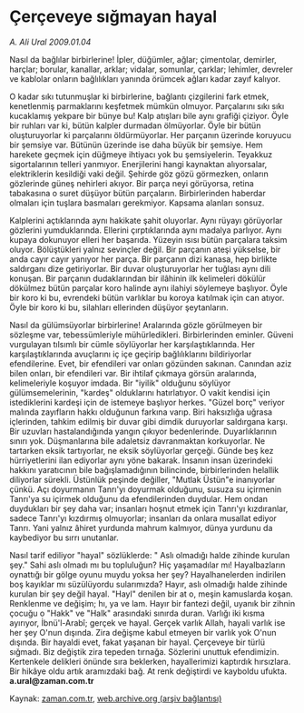 # Çerçeveye sığmayan hayal

*A. Ali Ural 2009.01.04*

<tr><td class="metin" colspan="2" style="padding-top: 20px; padding-left: 5px; padding-right: 10px;">Nasıl da bağlılar birbirlerine! İpler, düğümler, ağlar; çimentolar, demirler, harçlar; borular, kanallar, arklar; vidalar, somunlar, çarklar; lehimler, devreler ve kablolar onların bağlılıkları yanında örümcek ağları kadar zayıf kalıyor.</td></tr><tr><td class="metin" colspan="2" style="padding-top: 20px; padding-left: 5px; padding-right: 10px;"><p> O kadar sıkı tutunmuşlar ki birbirlerine, bağlantı çizgilerini fark etmek, kenetlenmiş parmaklarını keşfetmek mümkün olmuyor. Parçalarını sıkı sıkı kucaklamış yekpare bir bünye bu! Kalp atışları bile aynı grafiği çiziyor. Öyle bir ruhları var ki, bütün kalpler durmadan ölmüyorlar. Öyle bir bütün oluşturuyorlar ki parçalarını öldürmüyorlar. Her parçanın üzerinde koruyucu bir şemsiye var. Bütünün üzerinde ise daha büyük bir şemsiye. Hem harekete geçmek için düğmeye ihtiyacı yok bu şemsiyelerin. Teyakkuz sigortalarının telleri yanmıyor. Enerjilerini hangi kaynaktan alıyorsalar, elektriklerin kesildiği vaki değil. Şehirde göz gözü görmezken, onların gözlerinde güneş nehirleri akıyor. Bir parça neyi görüyorsa, retina tabakasına o suret düşüyor bütün parçaların. Birbirlerinden haberdar olmaları için tuşlara basmaları gerekmiyor. Kapsama alanları sonsuz.
<p> Kalplerini açtıklarında aynı hakikate şahit oluyorlar. Aynı rüyayı görüyorlar gözlerini yumduklarında. Ellerini çırptıklarında aynı madalya parlıyor. Aynı kupaya dokunuyor elleri her başarıda. Yüzeyin ısısı bütün parçalara taksim oluyor. Bölüştükleri yalnız sevinçler değil. Bir parçanın ateşi yükselse, bir anda cayır cayır yanıyor her parça. Bir parçanın dizi kanasa, hep birlikte saldırganı dize getiriyorlar. Bir duvar oluşturuyorlar her tuğlası aynı dili konuşan. Bir parçanın dudaklarından bir ilâhinin ilk kelimeleri dökülür dökülmez bütün parçalar koro halinde aynı ilahiyi söylemeye başlıyor. Öyle bir koro ki bu, evrendeki bütün varlıklar bu koroya katılmak için can atıyor. Öyle bir koro ki bu, silahları ellerinden düşüyor şeytanların.
<p>Nasıl da gülümsüyorlar birbirlerine! Aralarında gözle görülmeyen bir sözleşme var, tebessümleriyle mühürledikleri. Birbirlerinden eminler. Güveni vurgulayan tılsımlı bir cümle söylüyorlar her karşılaştıklarında. Her karşılaştıklarında avuçlarını iç içe geçirip bağlılıklarını bildiriyorlar efendilerine. Evet, bir efendileri var onları gözünden sakınan. Canından aziz bilen onları, bir efendileri var. Bir ihtilaf çıkmaya görsün aralarında, kelimeleriyle koşuyor imdada. Bir "iyilik" olduğunu söylüyor gülümsemelerinin, "kardeş" olduklarını hatırlatıyor. O vakit kendisi için istediklerini kardeşi için de istemeye başlıyor herkes. "Güzel borç" veriyor malında zayıfların hakkı olduğunun farkına varıp. Biri haksızlığa uğrasa içlerinden, tahkim edilmiş bir duvar gibi dimdik duruyorlar saldırgana karşı. Bir uzuvları hastalandığında yangın çıkıyor bedenlerinde. Duyarlıklarının sınırı yok. Düşmanlarına bile adaletsiz davranmaktan korkuyorlar. Ne tartarken eksik tartıyorlar, ne eksik söylüyorlar gerçeği. Günde beş kez hürriyetlerini ilan ediyorlar aynı yöne bakarak. İnsanın insan üzerindeki hakkını yaratıcının bile bağışlamadığının bilincinde, birbirlerinden helallik diliyorlar sürekli. Üstünlük peşinde değiller, "Mutlak Üstün"e inanıyorlar çünkü. Açı doyurmanın Tanrı'yı doyurmak olduğunu, susuza su içirmenin Tanrı'ya su içirmek olduğunu da efendilerinden duydular. Hem ondan duydukları bir şey daha var; insanları hoşnut etmek için Tanrı'yı kızdıranlar, sadece Tanrı'yı kızdırmış olmuyorlar; insanları da onlara musallat ediyor Tanrı. Yani yalnız âhiret yurdunda mahrum kalmıyor, dünya yurdunu da kaybediyor bu sırrı unutanlar.
<p>Nasıl tarif ediliyor "hayal" sözlüklerde: " Aslı olmadığı halde zihinde kurulan şey." Sahi aslı olmadı mı bu topluluğun? Hiç yaşamadılar mı! Hayalbazların oynattığı bir gölge oyunu muydu yoksa her şey? Hayalhanelerden indirilen boş kayıklar mı süzülüyordu sularımızda? Hayır, aslı olmadığı halde zihinde kurulan bir şey değil hayal. "Hayl" denilen bir at o, meşin kamuslarda koşan. Renklenme ve değişim; hı, ya ve lam. Hayır bir fantezi değil, uyanık bir zihnin çocuğu o "Hakk" ve "Halk" arasındaki sınırda duran. Varlığı iki kısma ayırıyor, İbnü'l-Arabî; gerçek ve hayal. Gerçek varlık Allah, hayali varlık ise her şey O'nun dışında. Zira değişme kabul etmeyen bir varlık yok O'nun dışında. Bir hayaldi evet, fakat yaşanan bir hayal. Çerçeveye bir türlü sığmadı. Biz değiştik zira tepeden tırnağa. Sözlerini unuttuk efendimizin. Kertenkele delikleri önünde sıra beklerken, hayallerimizi kaptırdık hırsızlara. Bir hikâye oldu artık aramızdaki bağ. At renk değiştirdi ve kayboldu ufukta.<b> a.ural@zaman.com.tr</b><br/></p></p></p></p></td></tr>

Kaynak: [zaman.com.tr](http://zaman.com.tr/yazar.do?yazino=791363), [web.archive.org (arşiv bağlantısı)](http://web.archive.org/web/20090113092815/http://zaman.com.tr:80/yazar.do?yazino=791363)
